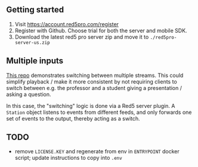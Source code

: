 ## Getting started

1. Visit https://account.red5pro.com/register
2. Register with Github. Choose trial for both the server and mobile SDK.
3. Download the latest red5 pro server zip and move it to `./red5pro-server-us.zip`

## Multiple inputs

[This repo](https://github.com/mondain/sandbox/tree/master/redsupport339) demonstrates switching between multiple streams. This could simplify playback / make it more consistent by not requiring clients to switch between e.g. the professor and a student giving a presentation / asking a question.

In this case, the "switching" logic is done via a Red5 server plugin. A `Station` object listens to events from different feeds, and only forwards one set of events to the output, thereby acting as a switch.

## TODO

- remove `LICENSE.KEY` and regenerate from env in `ENTRYPOINT` docker script;
  update instructions to copy into `.env`
